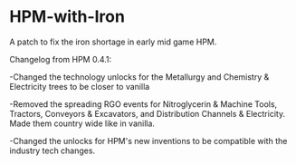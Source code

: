 # HPM-with-Iron

A patch to fix the iron shortage in early mid game HPM.

Changelog from HPM 0.4.1:

-Changed the technology unlocks for the Metallurgy and Chemistry & Electricity trees to be closer to vanilla

-Removed the spreading RGO events for Nitroglycerin & Machine Tools, Tractors, Conveyors & Excavators, and Distribution Channels & Electricity. Made them country wide like in vanilla.

-Changed the unlocks for HPM's new inventions to be compatible with the industry tech changes.
